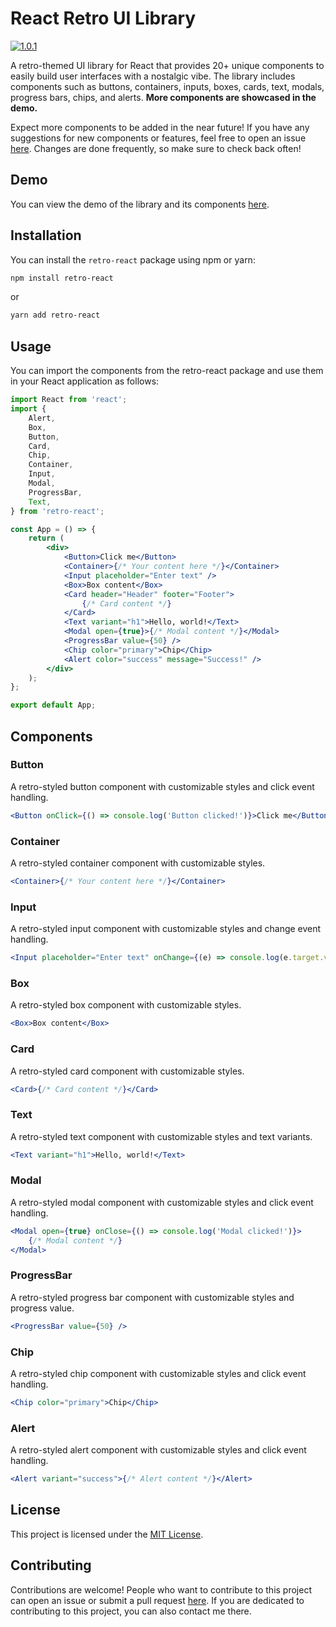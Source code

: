# React Retro UI Library

[![1.0.1](https://badge.fury.io/js/retro-react.svg)](https://www.npmjs.com/package/retro-react)

A retro-themed UI library for React that provides 20+ unique components to easily build user interfaces with a nostalgic vibe. The library includes components such as buttons, containers, inputs, boxes, cards, text, modals, progress bars, chips, and alerts. **More components are showcased in the demo.**

Expect more components to be added in the near future! If you have any suggestions for new components or features, feel free to open an issue [here](https://github.com/retro-react/retro-react). Changes are done frequently, so make sure to check back often!

## Demo

You can view the demo of the library and its components [here](https://retro-react.github.io/retro-react/).

## Installation

You can install the `retro-react` package using npm or yarn:

```bash
npm install retro-react
```

or

```bash
yarn add retro-react
```

## Usage

You can import the components from the retro-react package and use them in your React application as follows:

```jsx
import React from 'react';
import {
	Alert,
	Box,
	Button,
	Card,
	Chip,
	Container,
	Input,
	Modal,
	ProgressBar,
	Text,
} from 'retro-react';

const App = () => {
	return (
		<div>
			<Button>Click me</Button>
			<Container>{/* Your content here */}</Container>
			<Input placeholder="Enter text" />
			<Box>Box content</Box>
			<Card header="Header" footer="Footer">
				{/* Card content */}
			</Card>
			<Text variant="h1">Hello, world!</Text>
			<Modal open={true}>{/* Modal content */}</Modal>
			<ProgressBar value={50} />
			<Chip color="primary">Chip</Chip>
			<Alert color="success" message="Success!" />
		</div>
	);
};

export default App;
```

## Components

### Button

A retro-styled button component with customizable styles and click event handling.

```jsx
<Button onClick={() => console.log('Button clicked!')}>Click me</Button>
```

### Container

A retro-styled container component with customizable styles.

```jsx
<Container>{/* Your content here */}</Container>
```

### Input

A retro-styled input component with customizable styles and change event handling.

```jsx
<Input placeholder="Enter text" onChange={(e) => console.log(e.target.value)} />
```

### Box

A retro-styled box component with customizable styles.

```jsx
<Box>Box content</Box>
```

### Card

A retro-styled card component with customizable styles.

```jsx
<Card>{/* Card content */}</Card>
```

### Text

A retro-styled text component with customizable styles and text variants.

```jsx
<Text variant="h1">Hello, world!</Text>
```

### Modal

A retro-styled modal component with customizable styles and click event handling.

```jsx
<Modal open={true} onClose={() => console.log('Modal clicked!')}>
	{/* Modal content */}
</Modal>
```

### ProgressBar

A retro-styled progress bar component with customizable styles and progress value.

```jsx
<ProgressBar value={50} />
```

### Chip

A retro-styled chip component with customizable styles and click event handling.

```jsx
<Chip color="primary">Chip</Chip>
```

### Alert

A retro-styled alert component with customizable styles and click event handling.

```jsx
<Alert variant="success">{/* Alert content */}</Alert>
```

## License

This project is licensed under the [MIT License](https://choosealicense.com/licenses/mit/).

## Contributing

Contributions are welcome! People who want to contribute to this project can open an issue or submit a pull request [here](https://github.com/retro-react/retro-react). If you are dedicated to contributing to this project, you can also contact me there.
